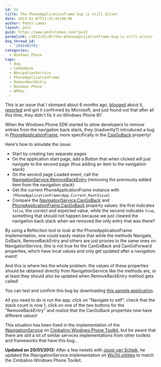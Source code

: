 ```yaml
---
id: 22
title: The PhoneApplicationFrame bug is still alive!
date: 2013-01-07T11:25:41+00:00
author: Pedro Lamas
layout: post
guid: https://www.pedrolamas.com/?p=22
permalink: /2013/01/07/the-phoneapplicationframe-bug-is-still-alive/
dsq_thread_id:
  - '2045483701'
categories:
  - Windows Phone
tags:
  - Bug
  - CanGoBack
  - NavigationService
  - PhoneApplicationFrame
  - RemoveBackEntry
  - Windows Phone
  - WPDev
---
```


This is an issue that I stomped about 6 months ago, [blogged](http://www.pedrolamas.pt/2012/06/21/phoneapplicationframe-cangoback-navigationservice-cangoback/) about it, [reported](http://social.msdn.microsoft.com/forums/en-us/wpdevelop/thread/fbe3e38a-37ee-4d78-9eec-46ac7826d594) and got it confirmed by Microsoft, and just found out that after all this time, they didn't fix it on Windows Phone 8!!

When the Windows Phone SDK started to allow developers to remove entries from the navigation back stack, they (inadvertly?) introduced a bug in [PhoneApplicationFrame](<http://msdn.microsoft.com/en-us/library/microsoft.phone.controls.phoneapplicationframe(v=vs.92).aspx>), more specifically in the [CanGoBack](<http://msdn.microsoft.com/en-us/library/system.windows.controls.frame.cangoback(v=vs.92).aspx>) property!

Here's how to simulate the issue:

- Start by creating two separate pages
- On the application start page, add a Button that when clicked will just navigate to the second page (thus adding an item to the navigation stack)
- On the second page Loaded event, call the [NavigationService.RemoveBackEntry](<http://msdn.microsoft.com/en-us/library/system.windows.navigation.navigationservice.removebackentry(v=vs.92).aspx>) (removing the previously added item from the navigation stack)
- Get the current PhoneApplicationFrame instance with `(PhoneApplicationFrame)App.Current.RootVisual`
- Compare the [NavigationService.CanGoBack](<http://msdn.microsoft.com/en-us/library/system.windows.navigation.navigationservice.cangoback(v=vs.92)>) and [PhoneApplicationFrame.CanGoBack](<http://msdn.microsoft.com/en-us/library/system.windows.controls.frame.cangoback(v=vs.92).aspx>) property values: the first indicates `false`, the correct and expected value, while the second indicates `true`, something that should not happen because we just cleared the navigation back stack when we removed the only entry that was there!!

By using a Reflection tool to look at the PhoneApplicationFrame implementation, one could easily realize that while the methods Navigate, GoBack, RemoveBackEntry and others are just proxies to the same ones on NavigationService, this is not true for the CanGoBack and CanGoForward properties, which have local values and only get updated after a navigation event!

And this is where lies the whole problem: the values ​​of these properties should be obtained directly from NavigationService like the methods are, or at least they should also be updated when RemoveBackEntry method gets called!

You can test and confirm this bug by downloading [this sample application](/wp-content/uploads/downloads/2013/01/FrameBugSample.zip).

All you need to do is run the app, click on "Navigate to self", check that the stack count is now 1, click on one of the two buttons for the "RemoveBackEntry" and realize that the CanGoBack properties now have different values!

This situation has been fixed in the implementation of the [INavigationService](<https://github.com/Cimbalino/Cimbalino-Phone-Toolkit/blob/master/src/Cimbalino.Phone.Toolkit%20(WP71)/Services/NavigationService.cs>) on [Cimbalino Windows Phone Toolkit](http://cimbalino.org), but be aware that there are still a lot of similar services implementations from other toolkits and frameworks that have this bug...

**Updated on 20/01/2013:** After a few tweets with [Joost van Schaik](http://dotnetbyexample.blogspot.com/), he updated the INavigationService implementation on [Wp7nl utilities](http://wp7nl.codeplex.com/) to match the Cimbalino Windows Phone Toolkit.
